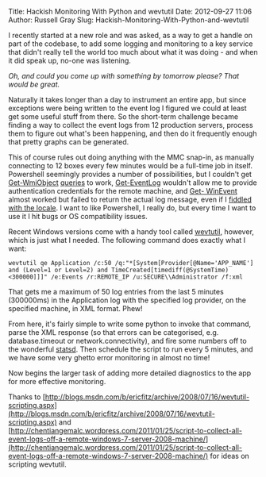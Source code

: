 Title: Hackish Monitoring With Python and wevtutil
Date: 2012-09-27 11:06
Author: Russell Gray
Slug: Hackish-Monitoring-With-Python-and-wevtutil

I recently started at a new role and was asked, as a way to get a handle on
part of the codebase, to add some logging and monitoring to a key service that
didn't really tell the world too much about what it was doing - and when it
did speak up, no-one was listening.

*Oh, and could you come up with something by tomorrow please? That would be
great.*

Naturally it takes longer than a day to instrument an entire app, but since
exceptions were being written to the event log I figured we could at least get
some useful stuff from there. So the short-term challenge became finding a way
to collect the event logs from 12 production servers, process them to figure
out what's been happening, and then do it frequently enough that pretty graphs
can be generated.

This of course rules out doing anything with the MMC snap-in, as manually
connecting to 12 boxes every few minutes would be a full-time job in itself.
Powershell seemingly provides a number of possibilities, but I couldn't get
[Get-WmiObject][1] [queries][2] to work, [Get-EventLog][3] wouldn't allow me
to provide authentication credentials for the remote machine, and [Get-
WinEvent][4] almost worked but failed to return the actual log message, even
if I [fiddled with the locale][5]. I want to like Powershell, I really do, but
every time I want to use it I hit bugs or OS compatibility issues.

Recent Windows versions come with a handy tool called [wevtutil][6],
however, which is just what I needed. The following command does exactly what
I want:

    wevtutil qe Application /c:50 /q:"*[System[Provider[@Name='APP_NAME'] and (Level=1 or Level=2) and TimeCreated[timediff(@SystemTime)<300000]]]" /e:Events /r:REMOTE_IP /u:SECURE\\Administrator /f:xml

That gets me a maximum of 50 log entries from the last 5 minutes (300000ms) in
the Application log with the specified log provider, on the specified machine,
in XML format. Phew!

From here, it's fairly simple to write some python to invoke that command,
parse the XML response (so that errors can be categorised, e.g.
database.timeout or network.connectivity), and fire some numbers off to the
wonderful [statsd][7]. Then schedule the script to run every 5 minutes, and we
have some very ghetto error monitoring in almost no time!

Now begins the larger task of adding more detailed diagnostics to the app for
more effective monitoring.

Thanks to [http://blogs.msdn.com/b/ericfitz/archive/2008/07/16/wevtutil-scripting.aspx](http://blogs.msdn.com/b/ericfitz/archive/2008/07/16/wevtutil-scripting.aspx)
and
[http://chentiangemalc.wordpress.com/2011/01/25/script-to-collect-all-event-logs-off-a-remote-windows-7-server-2008-machine/](http://chentiangemalc.wordpress.com/2011/01/25/script-to-collect-all-event-logs-off-a-remote-windows-7-server-2008-machine/)
for ideas on scripting wevtutil.


[1]: http://ss64.com/ps/get-wmiobject.html
[2]: http://www.autmon.com/learn/powershell/powershell-quicktips/learn-powershell-event-log/
[3]: http://ss64.com/ps/get-eventlog.html
[4]: http://ss64.com/ps/get-winevent.html
[5]: http://stackoverflow.com/questions/10534982/powershell-get-winevent-has-no-messsage-data
[6]: http://technet.microsoft.com/en-us/library/cc732848(v=ws.10.aspx)
[7]: https://github.com/etsy/statsd